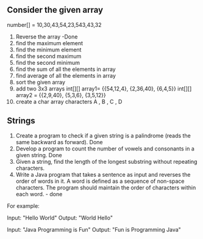 
## Consider the given array

number[] = 10,30,43,54,23,543,43,32

1. Reverse the array -Done
2. find the maximum element 
3. find the minimum element 
4. find the second maximum 
5. find the second minimum 
6. find the sum of all the elements in array 
7. find average of all the elements in array 
8. sort the given array
9. add two 3x3 arrays
int[][] array1= {{54,12,4}, {2,36,40}, {6,4,5}} int[][] array2 = {{2,9,40}, {5,3,6}, {3,5,12}}
10. create a char array characters A , B , C , D


## Strings

1. Create a program to check if a given string is a palindrome (reads the same backward as forward). Done
2. Develop a program to count the number of vowels and consonants in a given string. Done
3. Given a string, find the length of the longest substring without repeating characters.
4. Write a Java program that takes a sentence as input and reverses the order of words in it. A word is defined as
   a sequence of non-space characters. The program should maintain the order of characters within each word. - done
   

For example:

Input: "Hello World" Output: "World Hello"

Input: "Java Programming is Fun" Output: "Fun is Programming Java"